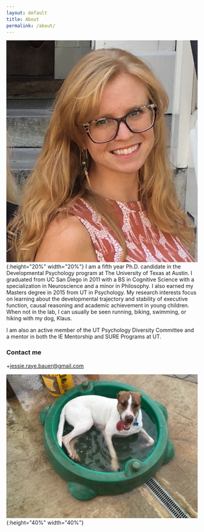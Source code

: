 ```yaml
---
layout: default
title: About
permalink: /about/
---
```


![Me](images/IMG_3718.JPG){:height="20%" width="20%"}
I am a fifth year Ph.D. candidate in the Developmental Psychology program at The University of Texas at Austin. I graduated from UC San Diego in 2011 with a BS in Cognitive Science with a specialization in Neuroscience and a minor in Philosophy. I also earned my Masters degree in 2015 from UT in Psychology.
My research interests focus on learning about the developmental trajectory and stability of executive function, causal reasoning and academic achievement in young children.
When not in the lab, I can usually be seen running, biking, swimming, or hiking with my dog, Klaus.

I am also an active member of the UT Psychology Diversity Committee and a mentor in both the IE Mentorship and SURE Programs at UT. 

### Contact me

+[jessie.raye.bauer@gmail.com](mailto:jessie.raye.bauer@gmail.com)



![Klaus](images/klaus.jpg){:height="40%" width="40%"}   

